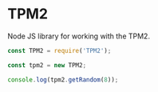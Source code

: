 # TPM2

Node JS library for working with the TPM2.


```js
const TPM2 = require('TPM2');

const tpm2 = new TPM2;

console.log(tpm2.getRandom(8));
```
